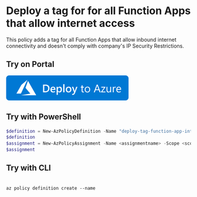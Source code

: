 # Deploy a tag for for all Function Apps that allow internet access

This policy adds a tag for all Function Apps that allow inbound internet connectivity and doesn't comply with company's IP Security Restrictions.

## Try on Portal

[![Deploy To Azure](https://raw.githubusercontent.com/Azure/azure-quickstart-templates/master/1-CONTRIBUTION-GUIDE/images/deploytoazure.svg?sanitize=true)](https://portal.azure.com/#blade/Microsoft_Azure_Policy/CreatePolicyDefinitionBlade/uri/https%3a%2f%2fraw.githubusercontent.com%2fDaFitRobsta%2fAzPolicy%2fmain%2fFunctionApp%2fdeploy-Tag-ipSecurityRestrictions%2fazurepolicy.json)

## Try with PowerShell

````powershell
$definition = New-AzPolicyDefinition -Name "deploy-tag-function-app-internet-traffic-allowed" -DisplayName "Add a Tag on Function Apps that allow Internet access" -description "This policy adds a tag to all Web Apps that allow Internet access" -Policy 'https://raw.githubusercontent.com/DaFitRobsta/AzPolicy/main/FunctionApp/deploy-Tag-ipSecurityRestrictions/azurepolicy.json' -Mode All -Metadata '{"category":"App Service", "version":"1.0.0"}'
$definition
$assignment = New-AzPolicyAssignment -Name <assignmentname> -Scope <scope> -PolicyDefinition $definition
$assignment
````

## Try with CLI

````cli

az policy definition create --name 

````